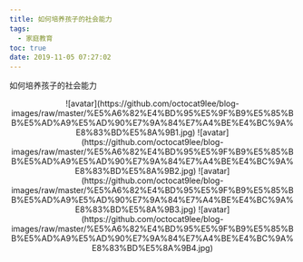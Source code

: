 ```yaml
---
title: 如何培养孩子的社会能力
tags:
  - 家庭教育
toc: true
date: 2019-11-05 07:27:02
---
```

<!--more-->
如何培养孩子的社会能力
<center>
![avatar](https://github.com/octocat9lee/blog-images/raw/master/%E5%A6%82%E4%BD%95%E5%9F%B9%E5%85%BB%E5%AD%A9%E5%AD%90%E7%9A%84%E7%A4%BE%E4%BC%9A%E8%83%BD%E5%8A%9B1.jpg)
![avatar](https://github.com/octocat9lee/blog-images/raw/master/%E5%A6%82%E4%BD%95%E5%9F%B9%E5%85%BB%E5%AD%A9%E5%AD%90%E7%9A%84%E7%A4%BE%E4%BC%9A%E8%83%BD%E5%8A%9B2.jpg)
![avatar](https://github.com/octocat9lee/blog-images/raw/master/%E5%A6%82%E4%BD%95%E5%9F%B9%E5%85%BB%E5%AD%A9%E5%AD%90%E7%9A%84%E7%A4%BE%E4%BC%9A%E8%83%BD%E5%8A%9B3.jpg)
![avatar](https://github.com/octocat9lee/blog-images/raw/master/%E5%A6%82%E4%BD%95%E5%9F%B9%E5%85%BB%E5%AD%A9%E5%AD%90%E7%9A%84%E7%A4%BE%E4%BC%9A%E8%83%BD%E5%8A%9B4.jpg)
</center>
